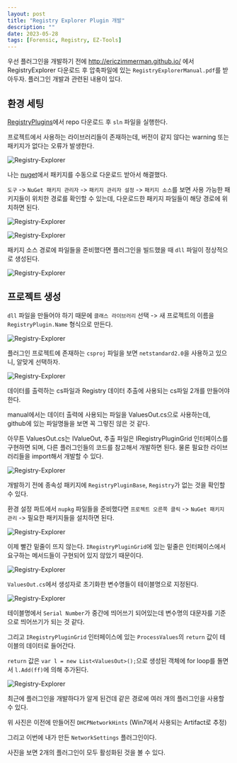```yaml
---
layout: post
title: "Registry Explorer Plugin 개발"
description: ""
date: 2023-05-28
tags: [Forensic, Registry, EZ-Tools]
---
```


우선 플러그인을 개발하기 전에 http://ericzimmerman.github.io/ 에서 RegistryExplorer 다운로드 후 압축파일에 있는 `RegistryExplorerManual.pdf`를 받아두자. 플러그인 개발과 관련된 내용이 있다.

## 환경 세팅

<a href="https://github.com/EricZimmerman/RegistryPlugins">RegistryPlugins</a>에서 repo 다운로드 후 `sln` 파일을 실행한다.

프로젝트에서 사용하는 라이브러리들이 존재하는데, 버전이 같지 않다는 warning 또는 패키지가 없다는 오류가 발생한다.

![Registry-Explorer](/assets/images/RegistryExplorer-Plugin/5.png)

나는 <a href="https://www.nuget.org/packages/">nuget</a>에서 패키지를 수동으로 다운로드 받아서 해결했다.

`도구` -> `NuGet 패키지 관리자` -> `패키지 관리자 설정` -> `패키지 소스`를 보면 사용 가능한 패키지들이 위치한 경로를 확인할 수 있는데, 다운로드한 패키지 파일들이 해당 경로에 위치하면 된다.

![Registry-Explorer](/assets/images/RegistryExplorer-Plugin/6.png)

![Registry-Explorer](/assets/images/RegistryExplorer-Plugin/7.png)

패키지 소스 경로에 파일들을 준비했다면 플러그인을 빌드했을 때 `dll` 파일이 정상적으로 생성된다.

![Registry-Explorer](/assets/images/RegistryExplorer-Plugin/8.png)

## 프로젝트 생성

`dll` 파일을 만들어야 하기 때문에 `클래스 라이브러리` 선택 -> 새 프로젝트의 이름을 `RegistryPlugin.Name` 형식으로 만든다.

![Registry-Explorer](/assets/images/RegistryExplorer-Plugin/9.png)

플러그인 프로젝트에 존재하는 `csproj` 파일을 보면 `netstandard2.0`을 사용하고 있으니, 알맞게 선택하자.

![Registry-Explorer](/assets/images/RegistryExplorer-Plugin/10.png)

데이터를 출력하는 cs파일과 Registry 데이터 추출에 사용되는 cs파일 2개를 만들어야 한다.

manual에서는 데이터 출력에 사용되는 파일을 ValuesOut.cs으로 사용하는데, github에 있는 파일명들을 보면 꼭 그렇진 않은 것 같다.

아무튼 ValuesOut.cs는 IValueOut, 추출 파일은 IRegistryPluginGrid 인터페이스를 구현하면 되며, 다른 플러그인들의 코드를 참고해서 개발하면 된다. 물론 필요한 라이브러리들을 import해서 개발할 수 있다.

![Registry-Explorer](/assets/images/RegistryExplorer-Plugin/11.png)

개발하기 전에 종속성 패키지에 `RegistryPluginBase`, `Registry`가 없는 것을 확인할 수 있다.

환경 설정 파트에서 `nupkg` 파일들을 준비했다면 `프로젝트 오른쪽 클릭` -> `NuGet 패키지 관리` -> 필요한 패키지들을 설치하면 된다.

![Registry-Explorer](/assets/images/RegistryExplorer-Plugin/12.png)

이제 빨간 밑줄이 뜨지 않는다. `IRegistryPluginGrid`에 있는 밑줄은 인터페이스에서 요구하는 메서드들이 구현되어 있지 않았기 때문이다.

![Registry-Explorer](/assets/images/RegistryExplorer-Plugin/1.png)

`ValuesOut.cs`에서 생성자로 초기화한 변수명들이 테이블명으로 지정된다.

![Registry-Explorer](/assets/images/RegistryExplorer-Plugin/2.png)

테이블명에서 `Serial Number`가 중간에 띄어쓰기 되어있는데 변수명의 대문자를 기준으로 띄어쓰기가 되는 것 같다.

그리고 `IRegistryPluginGrid` 인터페이스에 있는 `ProcessValues`의 `return` 값이 테이블의 데이터로 들어간다.

`return` 값은 `var l = new List<ValuesOut>();`으로 생성된 객체에 for loop를 돌면서 `l.Add(ff)`에 의해 추가된다. 

![Registry-Explorer](/assets/images/RegistryExplorer-Plugin/4.png)

최근에 플러그인을 개발하다가 알게 된건데 같은 경로에 여러 개의 플러그인을 사용할 수 있다.

위 사진은 이전에 만들어진 `DHCPNetworkHints` (Win7에서 사용되는 Artifact로 추정) 

그리고 이번에 내가 만든 `NetworkSettings` 플러그인이다. 

사진을 보면 2개의 플러그인이 모두 활성화된 것을 볼 수 있다.
